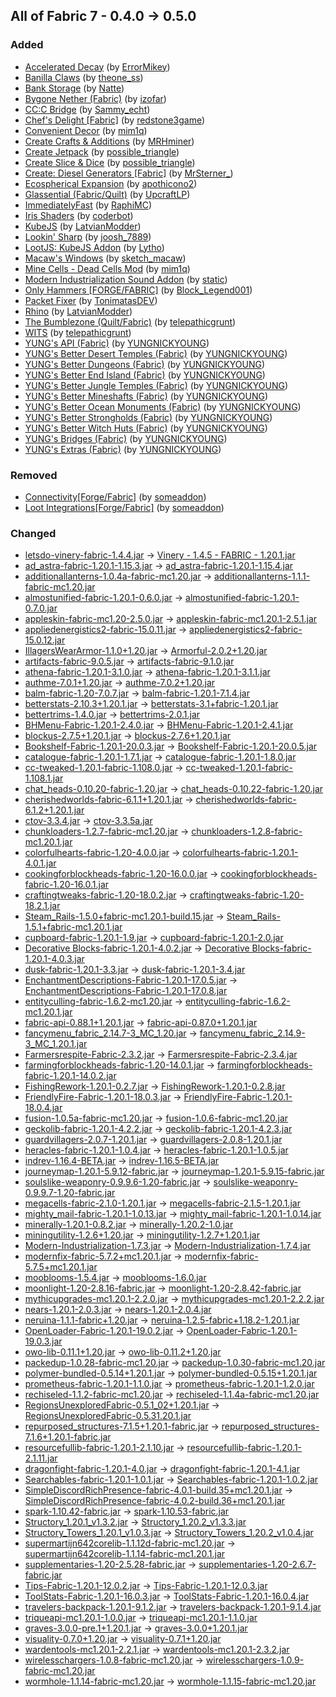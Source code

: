 ## All of Fabric 7 - 0.4.0 -> 0.5.0

### Added

  * [Accelerated Decay](https://www.curseforge.com/minecraft/mc-mods/accelerated-decay) (by [ErrorMikey](https://www.curseforge.com/members/ErrorMikey/projects))
  * [Banilla Claws](https://www.curseforge.com/minecraft/mc-mods/banilla-claws) (by [theone_ss](https://www.curseforge.com/members/theone_ss/projects))
  * [Bank Storage](https://www.curseforge.com/minecraft/mc-mods/bank-storage) (by [Natte](https://www.curseforge.com/members/Natte/projects))
  * [Bygone Nether (Fabric)](https://www.curseforge.com/minecraft/mc-mods/bygone-nether-fabric) (by [izofar](https://www.curseforge.com/members/izofar/projects))
  * [CC:C Bridge](https://www.curseforge.com/minecraft/mc-mods/cccbridge) (by [Sammy_echt](https://www.curseforge.com/members/Sammy_echt/projects))
  * [Chef's Delight [Fabric]](https://www.curseforge.com/minecraft/mc-mods/chefs-delight-fabric) (by [redstone3game](https://www.curseforge.com/members/redstone3game/projects))
  * [Convenient Decor](https://www.curseforge.com/minecraft/mc-mods/convenient-decor) (by [mim1q](https://www.curseforge.com/members/mim1q/projects))
  * [Create Crafts & Additions](https://www.curseforge.com/minecraft/mc-mods/createaddition) (by [MRHminer](https://www.curseforge.com/members/MRHminer/projects))
  * [Create Jetpack](https://www.curseforge.com/minecraft/mc-mods/create-jetpack) (by [possible_triangle](https://www.curseforge.com/members/possible_triangle/projects))
  * [Create Slice & Dice](https://www.curseforge.com/minecraft/mc-mods/slice-and-dice) (by [possible_triangle](https://www.curseforge.com/members/possible_triangle/projects))
  * [Create: Diesel Generators [Fabric]](https://www.curseforge.com/minecraft/mc-mods/create-diesel-generators-fabric) (by [MrSterner_](https://www.curseforge.com/members/MrSterner_/projects))
  * [Ecospherical Expansion](https://www.curseforge.com/minecraft/mc-mods/ecospherical-expansion) (by [apothicono2](https://www.curseforge.com/members/apothicono2/projects))
  * [Glassential (Fabric/Quilt)](https://www.curseforge.com/minecraft/mc-mods/glassential-fabric) (by [UpcraftLP](https://www.curseforge.com/members/UpcraftLP/projects))
  * [ImmediatelyFast](https://www.curseforge.com/minecraft/mc-mods/immediatelyfast) (by [RaphiMC](https://www.curseforge.com/members/RaphiMC/projects))
  * [Iris Shaders](https://www.curseforge.com/minecraft/mc-mods/irisshaders) (by [coderbot](https://www.curseforge.com/members/coderbot/projects))
  * [KubeJS](https://www.curseforge.com/minecraft/mc-mods/kubejs) (by [LatvianModder](https://www.curseforge.com/members/LatvianModder/projects))
  * [Lookin' Sharp](https://www.curseforge.com/minecraft/mc-mods/lookin-sharp) (by [joosh_7889](https://www.curseforge.com/members/joosh_7889/projects))
  * [LootJS: KubeJS Addon](https://www.curseforge.com/minecraft/mc-mods/lootjs) (by [Lytho](https://www.curseforge.com/members/Lytho/projects))
  * [Macaw's Windows](https://www.curseforge.com/minecraft/mc-mods/macaws-windows) (by [sketch_macaw](https://www.curseforge.com/members/sketch_macaw/projects))
  * [Mine Cells - Dead Cells Mod](https://www.curseforge.com/minecraft/mc-mods/minecells) (by [mim1q](https://www.curseforge.com/members/mim1q/projects))
  * [Modern Industrialization Sound Addon](https://www.curseforge.com/minecraft/mc-mods/modern-industrialization-sound-addon) (by [static](https://www.curseforge.com/members/static/projects))
  * [Only Hammers [FORGE/FABRIC]](https://www.curseforge.com/minecraft/mc-mods/only-hammers-forge-fabric) (by [Block_Legend001](https://www.curseforge.com/members/Block_Legend001/projects))
  * [Packet Fixer](https://www.curseforge.com/minecraft/mc-mods/packet-fixer) (by [TonimatasDEV](https://www.curseforge.com/members/TonimatasDEV/projects))
  * [Rhino](https://www.curseforge.com/minecraft/mc-mods/rhino) (by [LatvianModder](https://www.curseforge.com/members/LatvianModder/projects))
  * [The Bumblezone (Quilt/Fabric)](https://www.curseforge.com/minecraft/mc-mods/the-bumblezone-fabric) (by [telepathicgrunt](https://www.curseforge.com/members/telepathicgrunt/projects))
  * [WITS](https://www.curseforge.com/minecraft/mc-mods/wits) (by [telepathicgrunt](https://www.curseforge.com/members/telepathicgrunt/projects))
  * [YUNG's API (Fabric)](https://www.curseforge.com/minecraft/mc-mods/yungs-api-fabric) (by [YUNGNICKYOUNG](https://www.curseforge.com/members/YUNGNICKYOUNG/projects))
  * [YUNG's Better Desert Temples (Fabric)](https://www.curseforge.com/minecraft/mc-mods/yungs-better-desert-temples-fabric) (by [YUNGNICKYOUNG](https://www.curseforge.com/members/YUNGNICKYOUNG/projects))
  * [YUNG's Better Dungeons (Fabric)](https://www.curseforge.com/minecraft/mc-mods/yungs-better-dungeons-fabric) (by [YUNGNICKYOUNG](https://www.curseforge.com/members/YUNGNICKYOUNG/projects))
  * [YUNG's Better End Island (Fabric)](https://www.curseforge.com/minecraft/mc-mods/yungs-better-end-island-fabric) (by [YUNGNICKYOUNG](https://www.curseforge.com/members/YUNGNICKYOUNG/projects))
  * [YUNG's Better Jungle Temples (Fabric)](https://www.curseforge.com/minecraft/mc-mods/yungs-better-jungle-temples-fabric) (by [YUNGNICKYOUNG](https://www.curseforge.com/members/YUNGNICKYOUNG/projects))
  * [YUNG's Better Mineshafts (Fabric)](https://www.curseforge.com/minecraft/mc-mods/yungs-better-mineshafts-fabric) (by [YUNGNICKYOUNG](https://www.curseforge.com/members/YUNGNICKYOUNG/projects))
  * [YUNG's Better Ocean Monuments (Fabric)](https://www.curseforge.com/minecraft/mc-mods/yungs-better-ocean-monuments-fabric) (by [YUNGNICKYOUNG](https://www.curseforge.com/members/YUNGNICKYOUNG/projects))
  * [YUNG's Better Strongholds (Fabric)](https://www.curseforge.com/minecraft/mc-mods/yungs-better-strongholds-fabric) (by [YUNGNICKYOUNG](https://www.curseforge.com/members/YUNGNICKYOUNG/projects))
  * [YUNG's Better Witch Huts (Fabric)](https://www.curseforge.com/minecraft/mc-mods/yungs-better-witch-huts-fabric) (by [YUNGNICKYOUNG](https://www.curseforge.com/members/YUNGNICKYOUNG/projects))
  * [YUNG's Bridges (Fabric)](https://www.curseforge.com/minecraft/mc-mods/yungs-bridges-fabric) (by [YUNGNICKYOUNG](https://www.curseforge.com/members/YUNGNICKYOUNG/projects))
  * [YUNG's Extras (Fabric)](https://www.curseforge.com/minecraft/mc-mods/yungs-extras-fabric) (by [YUNGNICKYOUNG](https://www.curseforge.com/members/YUNGNICKYOUNG/projects))

### Removed

  * [Connectivity[Forge/Fabric]](https://www.curseforge.com/minecraft/mc-mods/connectivity) (by [someaddon](https://www.curseforge.com/members/someaddon/projects))
  * [Loot Integrations[Forge/Fabric]](https://www.curseforge.com/minecraft/mc-mods/loot-integrations) (by [someaddon](https://www.curseforge.com/members/someaddon/projects))

### Changed

  * [letsdo-vinery-fabric-1.4.4.jar](https://www.curseforge.com/minecraft/mc-mods/vinery/files/4692342) -> [Vinery - 1.4.5 - FABRIC - 1.20.1.jar](https://www.curseforge.com/minecraft/mc-mods/vinery/files/4768258)
  * [ad_astra-fabric-1.20.1-1.15.3.jar](https://www.curseforge.com/minecraft/mc-mods/ad-astra/files/4671592) -> [ad_astra-fabric-1.20.1-1.15.4.jar](https://www.curseforge.com/minecraft/mc-mods/ad-astra/files/4774341)
  * [additionallanterns-1.0.4a-fabric-mc1.20.jar](https://www.curseforge.com/minecraft/mc-mods/additional-lanterns/files/4573744) -> [additionallanterns-1.1.1-fabric-mc1.20.jar](https://www.curseforge.com/minecraft/mc-mods/additional-lanterns/files/4677254)
  * [almostunified-fabric-1.20.1-0.6.0.jar](https://www.curseforge.com/minecraft/mc-mods/almost-unified/files/4693106) -> [almostunified-fabric-1.20.1-0.7.0.jar](https://www.curseforge.com/minecraft/mc-mods/almost-unified/files/4765515)
  * [appleskin-fabric-mc1.20-2.5.0.jar](https://www.curseforge.com/minecraft/mc-mods/appleskin/files/4573208) -> [appleskin-fabric-mc1.20.1-2.5.1.jar](https://www.curseforge.com/minecraft/mc-mods/appleskin/files/4770825)
  * [appliedenergistics2-fabric-15.0.11.jar](https://www.curseforge.com/minecraft/mc-mods/applied-energistics-2/files/4735349) -> [appliedenergistics2-fabric-15.0.12.jar](https://www.curseforge.com/minecraft/mc-mods/applied-energistics-2/files/4777583)
  * [IllagersWearArmor-1.1.0+1.20.jar](https://www.curseforge.com/minecraft/mc-mods/armorful/files/4602913) -> [Armorful-2.0.2+1.20.jar](https://www.curseforge.com/minecraft/mc-mods/armorful/files/4753619)
  * [artifacts-fabric-9.0.5.jar](https://www.curseforge.com/minecraft/mc-mods/artifacts/files/4706571) -> [artifacts-fabric-9.1.0.jar](https://www.curseforge.com/minecraft/mc-mods/artifacts/files/4747016)
  * [athena-fabric-1.20.1-3.1.0.jar](https://www.curseforge.com/minecraft/mc-mods/athena/files/4718180) -> [athena-fabric-1.20.1-3.1.1.jar](https://www.curseforge.com/minecraft/mc-mods/athena/files/4764358)
  * [authme-7.0.1+1.20.jar](https://www.curseforge.com/minecraft/mc-mods/auth-me/files/4577842) -> [authme-7.0.2+1.20.jar](https://www.curseforge.com/minecraft/mc-mods/auth-me/files/4629826)
  * [balm-fabric-1.20-7.0.7.jar](https://www.curseforge.com/minecraft/mc-mods/balm-fabric/files/4670590) -> [balm-fabric-1.20.1-7.1.4.jar](https://www.curseforge.com/minecraft/mc-mods/balm-fabric/files/4757221)
  * [betterstats-2.10.3+1.20.1.jar](https://www.curseforge.com/minecraft/mc-mods/better-stats/files/4617433) -> [betterstats-3.1+fabric-1.20.1.jar](https://www.curseforge.com/minecraft/mc-mods/better-stats/files/4778749)
  * [bettertrims-1.4.0.jar](https://www.curseforge.com/minecraft/mc-mods/better-trims/files/4708118) -> [bettertrims-2.0.1.jar](https://www.curseforge.com/minecraft/mc-mods/better-trims/files/4773428)
  * [BHMenu-Fabric-1.20.1-2.4.0.jar](https://www.curseforge.com/minecraft/mc-mods/bisecthosting-server-integration-menu-fabric/files/4628876) -> [BHMenu-Fabric-1.20.1-2.4.1.jar](https://www.curseforge.com/minecraft/mc-mods/bisecthosting-server-integration-menu-fabric/files/4743117)
  * [blockus-2.7.5+1.20.1.jar](https://www.curseforge.com/minecraft/mc-mods/blockus/files/4707565) -> [blockus-2.7.6+1.20.1.jar](https://www.curseforge.com/minecraft/mc-mods/blockus/files/4745041)
  * [Bookshelf-Fabric-1.20.1-20.0.3.jar](https://www.curseforge.com/minecraft/mc-mods/bookshelf/files/4714738) -> [Bookshelf-Fabric-1.20.1-20.0.5.jar](https://www.curseforge.com/minecraft/mc-mods/bookshelf/files/4771035)
  * [catalogue-fabric-1.20.1-1.7.1.jar](https://www.curseforge.com/minecraft/mc-mods/catalogue-fabric/files/4590891) -> [catalogue-fabric-1.20.1-1.8.0.jar](https://www.curseforge.com/minecraft/mc-mods/catalogue-fabric/files/4766089)
  * [cc-tweaked-1.20.1-fabric-1.108.0.jar](https://www.curseforge.com/minecraft/mc-mods/cc-tweaked/files/4726253) -> [cc-tweaked-1.20.1-fabric-1.108.1.jar](https://www.curseforge.com/minecraft/mc-mods/cc-tweaked/files/4740604)
  * [chat_heads-0.10.20-fabric-1.20.jar](https://www.curseforge.com/minecraft/mc-mods/chat-heads/files/4691907) -> [chat_heads-0.10.22-fabric-1.20.jar](https://www.curseforge.com/minecraft/mc-mods/chat-heads/files/4766867)
  * [cherishedworlds-fabric-6.1.1+1.20.1.jar](https://www.curseforge.com/minecraft/mc-mods/cherished-worlds/files/4643376) -> [cherishedworlds-fabric-6.1.2+1.20.1.jar](https://www.curseforge.com/minecraft/mc-mods/cherished-worlds/files/4743626)
  * [ctov-3.3.4.jar](https://www.curseforge.com/minecraft/mc-mods/choicetheorems-overhauled-village/files/4729458) -> [ctov-3.3.5a.jar](https://www.curseforge.com/minecraft/mc-mods/choicetheorems-overhauled-village/files/4775350)
  * [chunkloaders-1.2.7-fabric-mc1.20.jar](https://www.curseforge.com/minecraft/mc-mods/chunk-loaders/files/4710595) -> [chunkloaders-1.2.8-fabric-mc1.20.1.jar](https://www.curseforge.com/minecraft/mc-mods/chunk-loaders/files/4772914)
  * [colorfulhearts-fabric-1.20-4.0.0.jar](https://www.curseforge.com/minecraft/mc-mods/colorful-hearts/files/4578810) -> [colorfulhearts-fabric-1.20.1-4.0.1.jar](https://www.curseforge.com/minecraft/mc-mods/colorful-hearts/files/4761448)
  * [cookingforblockheads-fabric-1.20-16.0.0.jar](https://www.curseforge.com/minecraft/mc-mods/cooking-for-blockheads-fabric/files/4583995) -> [cookingforblockheads-fabric-1.20-16.0.1.jar](https://www.curseforge.com/minecraft/mc-mods/cooking-for-blockheads-fabric/files/4749416)
  * [craftingtweaks-fabric-1.20-18.0.2.jar](https://www.curseforge.com/minecraft/mc-mods/crafting-tweaks-fabric/files/4596460) -> [craftingtweaks-fabric-1.20-18.2.1.jar](https://www.curseforge.com/minecraft/mc-mods/crafting-tweaks-fabric/files/4757220)
  * [Steam_Rails-1.5.0+fabric-mc1.20.1-build.15.jar](https://www.curseforge.com/minecraft/mc-mods/create-steam-n-rails/files/4726377) -> [Steam_Rails-1.5.1+fabric-mc1.20.1.jar](https://www.curseforge.com/minecraft/mc-mods/create-steam-n-rails/files/4746994)
  * [cupboard-fabric-1.20.1-1.9.jar](https://www.curseforge.com/minecraft/mc-mods/cupboard/files/4730033) -> [cupboard-fabric-1.20.1-2.0.jar](https://www.curseforge.com/minecraft/mc-mods/cupboard/files/4750362)
  * [Decorative Blocks-fabric-1.20.1-4.0.2.jar](https://www.curseforge.com/minecraft/mc-mods/decorative-blocks-fork/files/4708767) -> [Decorative Blocks-fabric-1.20.1-4.0.3.jar](https://www.curseforge.com/minecraft/mc-mods/decorative-blocks-fork/files/4771799)
  * [dusk-fabric-1.20.1-3.3.jar](https://www.curseforge.com/minecraft/mc-mods/dusk/files/4659107) -> [dusk-fabric-1.20.1-3.4.jar](https://www.curseforge.com/minecraft/mc-mods/dusk/files/4747365)
  * [EnchantmentDescriptions-Fabric-1.20.1-17.0.5.jar](https://www.curseforge.com/minecraft/mc-mods/enchantment-descriptions/files/4736548) -> [EnchantmentDescriptions-Fabric-1.20.1-17.0.8.jar](https://www.curseforge.com/minecraft/mc-mods/enchantment-descriptions/files/4756854)
  * [entityculling-fabric-1.6.2-mc1.20.jar](https://www.curseforge.com/minecraft/mc-mods/entityculling/files/4573623) -> [entityculling-fabric-1.6.2-mc1.20.1.jar](https://www.curseforge.com/minecraft/mc-mods/entityculling/files/4763646)
  * [fabric-api-0.88.1+1.20.1.jar](https://www.curseforge.com/minecraft/mc-mods/fabric-api/files/4735884) -> [fabric-api-0.87.0+1.20.1.jar](https://www.curseforge.com/minecraft/mc-mods/fabric-api/files/4702984)
  * [fancymenu_fabric_2.14.7-3_MC_1.20.jar](https://www.curseforge.com/minecraft/mc-mods/fancymenu-fabric/files/4584010) -> [fancymenu_fabric_2.14.9-3_MC_1.20.1.jar](https://www.curseforge.com/minecraft/mc-mods/fancymenu-fabric/files/4776801)
  * [Farmersrespite-Fabric-2.3.2.jar](https://www.curseforge.com/minecraft/mc-mods/farmers-respite-fabric/files/4713398) -> [Farmersrespite-Fabric-2.3.4.jar](https://www.curseforge.com/minecraft/mc-mods/farmers-respite-fabric/files/4754429)
  * [farmingforblockheads-fabric-1.20-14.0.1.jar](https://www.curseforge.com/minecraft/mc-mods/farming-for-blockheads-fabric/files/4635031) -> [farmingforblockheads-fabric-1.20.1-14.0.2.jar](https://www.curseforge.com/minecraft/mc-mods/farming-for-blockheads-fabric/files/4749358)
  * [FishingRework-1.20.1-0.2.7.jar](https://www.curseforge.com/minecraft/mc-mods/fishing-aquatica/files/4610761) -> [FishingRework-1.20.1-0.2.8.jar](https://www.curseforge.com/minecraft/mc-mods/fishing-aquatica/files/4752541)
  * [FriendlyFire-Fabric-1.20.1-18.0.3.jar](https://www.curseforge.com/minecraft/mc-mods/friendly-fire/files/4714759) -> [FriendlyFire-Fabric-1.20.1-18.0.4.jar](https://www.curseforge.com/minecraft/mc-mods/friendly-fire/files/4761347)
  * [fusion-1.0.5a-fabric-mc1.20.jar](https://www.curseforge.com/minecraft/mc-mods/fusion-connected-textures/files/4712436) -> [fusion-1.0.6-fabric-mc1.20.jar](https://www.curseforge.com/minecraft/mc-mods/fusion-connected-textures/files/4771503)
  * [geckolib-fabric-1.20.1-4.2.2.jar](https://www.curseforge.com/minecraft/mc-mods/geckolib/files/4711654) -> [geckolib-fabric-1.20.1-4.2.3.jar](https://www.curseforge.com/minecraft/mc-mods/geckolib/files/4756690)
  * [guardvillagers-2.0.7-1.20.1.jar](https://www.curseforge.com/minecraft/mc-mods/guard-villagers-fabric/files/4714967) -> [guardvillagers-2.0.8-1.20.1.jar](https://www.curseforge.com/minecraft/mc-mods/guard-villagers-fabric/files/4751644)
  * [heracles-fabric-1.20.1-1.0.4.jar](https://www.curseforge.com/minecraft/mc-mods/heracles/files/4728656) -> [heracles-fabric-1.20.1-1.0.5.jar](https://www.curseforge.com/minecraft/mc-mods/heracles/files/4744366)
  * [indrev-1.16.4-BETA.jar](https://www.curseforge.com/minecraft/mc-mods/industrial-revolution/files/4717114) -> [indrev-1.16.5-BETA.jar](https://www.curseforge.com/minecraft/mc-mods/industrial-revolution/files/4742613)
  * [journeymap-1.20.1-5.9.12-fabric.jar](https://www.curseforge.com/minecraft/mc-mods/journeymap/files/4655321) -> [journeymap-1.20.1-5.9.15-fabric.jar](https://www.curseforge.com/minecraft/mc-mods/journeymap/files/4774262)
  * [soulslike-weaponry-0.9.9.6-1.20-fabric.jar](https://www.curseforge.com/minecraft/mc-mods/mariums-soulslike-weaponry/files/4619687) -> [soulslike-weaponry-0.9.9.7-1.20-fabric.jar](https://www.curseforge.com/minecraft/mc-mods/mariums-soulslike-weaponry/files/4755093)
  * [megacells-fabric-2.1.0-1.20.1.jar](https://www.curseforge.com/minecraft/mc-mods/mega-cells/files/4735059) -> [megacells-fabric-2.1.5-1.20.1.jar](https://www.curseforge.com/minecraft/mc-mods/mega-cells/files/4776934)
  * [mighty_mail-fabric-1.20.1-1.0.13.jar](https://www.curseforge.com/minecraft/mc-mods/mighty-mail-fabric/files/4733482) -> [mighty_mail-fabric-1.20.1-1.0.14.jar](https://www.curseforge.com/minecraft/mc-mods/mighty-mail-fabric/files/4750271)
  * [minerally-1.20.1-0.8.2.jar](https://www.curseforge.com/minecraft/mc-mods/minerally/files/4656770) -> [minerally-1.20.2-1.0.jar](https://www.curseforge.com/minecraft/mc-mods/minerally/files/4770944)
  * [miningutility-1.2.6+1.20.jar](https://www.curseforge.com/minecraft/mc-mods/mining-utility/files/4574637) -> [miningutility-1.2.7+1.20.1.jar](https://www.curseforge.com/minecraft/mc-mods/mining-utility/files/4774565)
  * [Modern-Industrialization-1.7.3.jar](https://www.curseforge.com/minecraft/mc-mods/modern-industrialization/files/4721852) -> [Modern-Industrialization-1.7.4.jar](https://www.curseforge.com/minecraft/mc-mods/modern-industrialization/files/4775647)
  * [modernfix-fabric-5.7.2+mc1.20.1.jar](https://www.curseforge.com/minecraft/mc-mods/modernfix/files/4728409) -> [modernfix-fabric-5.7.5+mc1.20.1.jar](https://www.curseforge.com/minecraft/mc-mods/modernfix/files/4771905)
  * [mooblooms-1.5.4.jar](https://www.curseforge.com/minecraft/mc-mods/mooblooms/files/4684141) -> [mooblooms-1.6.0.jar](https://www.curseforge.com/minecraft/mc-mods/mooblooms/files/4768922)
  * [moonlight-1.20-2.8.16-fabric.jar](https://www.curseforge.com/minecraft/mc-mods/selene/files/4734062) -> [moonlight-1.20-2.8.42-fabric.jar](https://www.curseforge.com/minecraft/mc-mods/selene/files/4778274)
  * [mythicupgrades-mc1.20.1-2.2.0.jar](https://www.curseforge.com/minecraft/mc-mods/mythic-upgrades/files/4735028) -> [mythicupgrades-mc1.20.1-2.2.2.jar](https://www.curseforge.com/minecraft/mc-mods/mythic-upgrades/files/4739319)
  * [nears-1.20.1-2.0.3.jar](https://www.curseforge.com/minecraft/mc-mods/nears/files/4727275) -> [nears-1.20.1-2.0.4.jar](https://www.curseforge.com/minecraft/mc-mods/nears/files/4758678)
  * [neruina-1.1.1-fabric+1.20.jar](https://www.curseforge.com/minecraft/mc-mods/neruina/files/4631879) -> [neruina-1.2.5-fabric+1.18.2-1.20.1.jar](https://www.curseforge.com/minecraft/mc-mods/neruina/files/4779989)
  * [OpenLoader-Fabric-1.20.1-19.0.2.jar](https://www.curseforge.com/minecraft/mc-mods/open-loader/files/4714770) -> [OpenLoader-Fabric-1.20.1-19.0.3.jar](https://www.curseforge.com/minecraft/mc-mods/open-loader/files/4780028)
  * [owo-lib-0.11.1+1.20.jar](https://www.curseforge.com/minecraft/mc-mods/owo-lib/files/4623695) -> [owo-lib-0.11.2+1.20.jar](https://www.curseforge.com/minecraft/mc-mods/owo-lib/files/4749199)
  * [packedup-1.0.28-fabric-mc1.20.jar](https://www.curseforge.com/minecraft/mc-mods/packed-up-backpacks/files/4573804) -> [packedup-1.0.30-fabric-mc1.20.jar](https://www.curseforge.com/minecraft/mc-mods/packed-up-backpacks/files/4715300)
  * [polymer-bundled-0.5.14+1.20.1.jar](https://www.curseforge.com/minecraft/mc-mods/polymer/files/4720826) -> [polymer-bundled-0.5.15+1.20.1.jar](https://www.curseforge.com/minecraft/mc-mods/polymer/files/4738082)
  * [prometheus-fabric-1.20.1-1.1.0.jar](https://www.curseforge.com/minecraft/mc-mods/prometheus/files/4718500) -> [prometheus-fabric-1.20.1-1.2.0.jar](https://www.curseforge.com/minecraft/mc-mods/prometheus/files/4768458)
  * [rechiseled-1.1.2-fabric-mc1.20.jar](https://www.curseforge.com/minecraft/mc-mods/rechiseled/files/4660132) -> [rechiseled-1.1.4a-fabric-mc1.20.jar](https://www.curseforge.com/minecraft/mc-mods/rechiseled/files/4771632)
  * [RegionsUnexploredFabric-0.5.1_02+1.20.1.jar](https://www.curseforge.com/minecraft/mc-mods/regions-unexplored/files/4721508) -> [RegionsUnexploredFabric-0.5.31.20.1.jar](https://www.curseforge.com/minecraft/mc-mods/regions-unexplored/files/4779413)
  * [repurposed_structures-7.1.5+1.20.1-fabric.jar](https://www.curseforge.com/minecraft/mc-mods/repurposed-structures-fabric/files/4735339) -> [repurposed_structures-7.1.6+1.20.1-fabric.jar](https://www.curseforge.com/minecraft/mc-mods/repurposed-structures-fabric/files/4750013)
  * [resourcefullib-fabric-1.20.1-2.1.10.jar](https://www.curseforge.com/minecraft/mc-mods/resourceful-lib/files/4717713) -> [resourcefullib-fabric-1.20.1-2.1.11.jar](https://www.curseforge.com/minecraft/mc-mods/resourceful-lib/files/4741197)
  * [dragonfight-fabric-1.20.1-4.0.jar](https://www.curseforge.com/minecraft/mc-mods/savage-ender-dragon/files/4667521) -> [dragonfight-fabric-1.20.1-4.1.jar](https://www.curseforge.com/minecraft/mc-mods/savage-ender-dragon/files/4751119)
  * [Searchables-fabric-1.20.1-1.0.1.jar](https://www.curseforge.com/minecraft/mc-mods/searchables/files/4598461) -> [Searchables-fabric-1.20.1-1.0.2.jar](https://www.curseforge.com/minecraft/mc-mods/searchables/files/4779109)
  * [SimpleDiscordRichPresence-fabric-4.0.1-build.35+mc1.20.1.jar](https://www.curseforge.com/minecraft/mc-mods/simple-discord-rich-presence/files/4680964) -> [SimpleDiscordRichPresence-fabric-4.0.2-build.36+mc1.20.1.jar](https://www.curseforge.com/minecraft/mc-mods/simple-discord-rich-presence/files/4777683)
  * [spark-1.10.42-fabric.jar](https://www.curseforge.com/minecraft/mc-mods/spark/files/4587310) -> [spark-1.10.53-fabric.jar](https://www.curseforge.com/minecraft/mc-mods/spark/files/4738953)
  * [Structory_1.20.1_v1.3.2.jar](https://www.curseforge.com/minecraft/mc-mods/structory/files/4630983) -> [Structory_1.20.2_v1.3.3.jar](https://www.curseforge.com/minecraft/mc-mods/structory/files/4767394)
  * [Structory_Towers_1.20.1_v1.0.3.jar](https://www.curseforge.com/minecraft/mc-mods/structory-towers/files/4630986) -> [Structory_Towers_1.20.2_v1.0.4.jar](https://www.curseforge.com/minecraft/mc-mods/structory-towers/files/4767397)
  * [supermartijn642corelib-1.1.12d-fabric-mc1.20.jar](https://www.curseforge.com/minecraft/mc-mods/supermartijn642s-core-lib/files/4733508) -> [supermartijn642corelib-1.1.14-fabric-mc1.20.1.jar](https://www.curseforge.com/minecraft/mc-mods/supermartijn642s-core-lib/files/4777286)
  * [supplementaries-1.20-2.5.28-fabric.jar](https://www.curseforge.com/minecraft/mc-mods/supplementaries/files/4734972) -> [supplementaries-1.20-2.6.7-fabric.jar](https://www.curseforge.com/minecraft/mc-mods/supplementaries/files/4779280)
  * [Tips-Fabric-1.20.1-12.0.2.jar](https://www.curseforge.com/minecraft/mc-mods/tips/files/4714790) -> [Tips-Fabric-1.20.1-12.0.3.jar](https://www.curseforge.com/minecraft/mc-mods/tips/files/4771022)
  * [ToolStats-Fabric-1.20.1-16.0.3.jar](https://www.curseforge.com/minecraft/mc-mods/tool-stats/files/4714794) -> [ToolStats-Fabric-1.20.1-16.0.4.jar](https://www.curseforge.com/minecraft/mc-mods/tool-stats/files/4774978)
  * [travelers-backpack-1.20.1-9.1.2.jar](https://www.curseforge.com/minecraft/mc-mods/travelers-backpack-fabric/files/4638235) -> [travelers-backpack-1.20.1-9.1.4.jar](https://www.curseforge.com/minecraft/mc-mods/travelers-backpack-fabric/files/4752006)
  * [triqueapi-mc1.20.1-1.0.0.jar](https://www.curseforge.com/minecraft/mc-mods/trique-api/files/4734202) -> [triqueapi-mc1.20.1-1.1.0.jar](https://www.curseforge.com/minecraft/mc-mods/trique-api/files/4738149)
  * [graves-3.0.0-pre.1+1.20.1.jar](https://www.curseforge.com/minecraft/mc-mods/universal-graves/files/4687445) -> [graves-3.0.0+1.20.1.jar](https://www.curseforge.com/minecraft/mc-mods/universal-graves/files/4754378)
  * [visuality-0.7.0+1.20.jar](https://www.curseforge.com/minecraft/mc-mods/visuality/files/4571997) -> [visuality-0.7.1+1.20.jar](https://www.curseforge.com/minecraft/mc-mods/visuality/files/4760021)
  * [wardentools-mc1.20.1-2.2.1.jar](https://www.curseforge.com/minecraft/mc-mods/warden-tools/files/4735271) -> [wardentools-mc1.20.1-2.3.2.jar](https://www.curseforge.com/minecraft/mc-mods/warden-tools/files/4740823)
  * [wirelesschargers-1.0.8-fabric-mc1.20.jar](https://www.curseforge.com/minecraft/mc-mods/wireless-chargers/files/4573796) -> [wirelesschargers-1.0.9-fabric-mc1.20.jar](https://www.curseforge.com/minecraft/mc-mods/wireless-chargers/files/4591926)
  * [wormhole-1.1.14-fabric-mc1.20.jar](https://www.curseforge.com/minecraft/mc-mods/wormhole-portals/files/4732467) -> [wormhole-1.1.15-fabric-mc1.20.jar](https://www.curseforge.com/minecraft/mc-mods/wormhole-portals/files/4749299)

